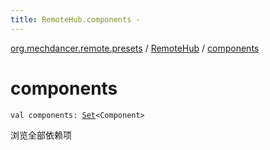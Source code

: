 ```yaml
---
title: RemoteHub.components - 
---
```


[org.mechdancer.remote.presets](../index.html) / [RemoteHub](index.html) / [components](./components.html)

# components

`val components: `[`Set`](https://kotlinlang.org/api/latest/jvm/stdlib/kotlin.collections/-set/index.html)`<Component>`

浏览全部依赖项

